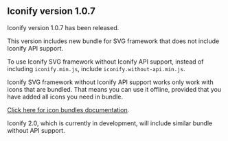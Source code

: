 ## Iconify version 1.0.7

Iconify version 1.0.7 has been released.

This version includes new bundle for SVG framework that does not include Iconify API support.

To use Iconify SVG framework without Iconify API support, instead of including `iconify.min.js`, include `iconify.without-api.min.js`.

Iconify SVG framework without Iconify API support works only work with icons that are bundled. That means you can use it offline, provided that you have added all icons you need in bundle.

[Click here for icon bundles documentation](/docs/icon-bundles/).

Iconify 2.0, which is currently in development, will include similar bundle without API support.
